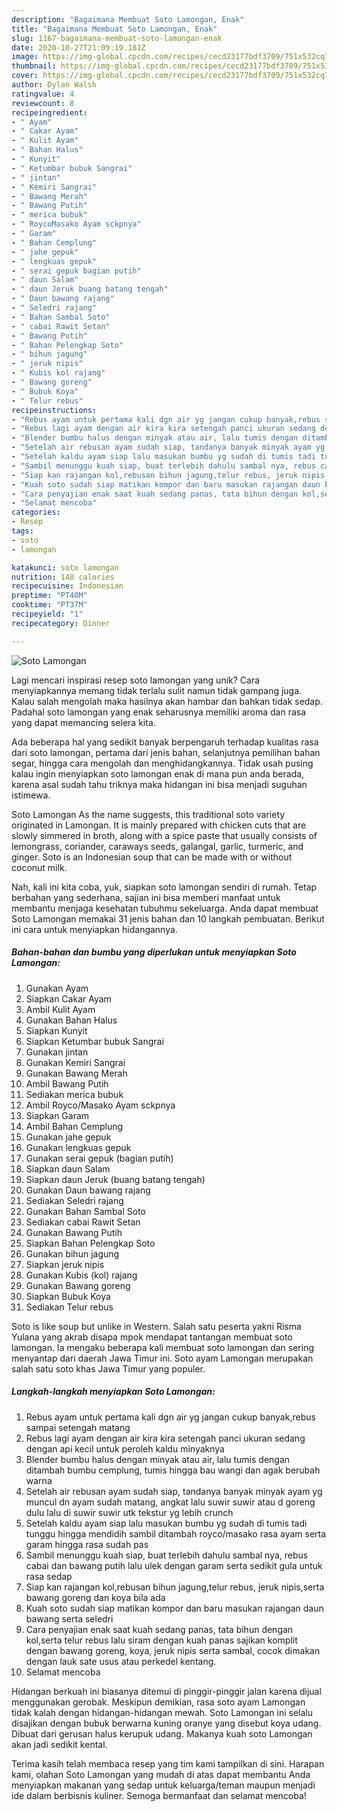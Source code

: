 ```yaml
---
description: "Bagaimana Membuat Soto Lamongan, Enak"
title: "Bagaimana Membuat Soto Lamongan, Enak"
slug: 1167-bagaimana-membuat-soto-lamongan-enak
date: 2020-10-27T21:09:19.181Z
image: https://img-global.cpcdn.com/recipes/cecd23177bdf3709/751x532cq70/soto-lamongan-foto-resep-utama.jpg
thumbnail: https://img-global.cpcdn.com/recipes/cecd23177bdf3709/751x532cq70/soto-lamongan-foto-resep-utama.jpg
cover: https://img-global.cpcdn.com/recipes/cecd23177bdf3709/751x532cq70/soto-lamongan-foto-resep-utama.jpg
author: Dylan Walsh
ratingvalue: 4
reviewcount: 8
recipeingredient:
- " Ayam"
- " Cakar Ayam"
- " Kulit Ayam"
- " Bahan Halus"
- " Kunyit"
- " Ketumbar bubuk Sangrai"
- " jintan"
- " Kemiri Sangrai"
- " Bawang Merah"
- " Bawang Putih"
- " merica bubuk"
- " RoycoMasako Ayam sckpnya"
- " Garam"
- " Bahan Cemplung"
- " jahe gepuk"
- " lengkuas gepuk"
- " serai gepuk bagian putih"
- " daun Salam"
- " daun Jeruk buang batang tengah"
- " Daun bawang rajang"
- " Seledri rajang"
- " Bahan Sambal Soto"
- " cabai Rawit Setan"
- " Bawang Putih"
- " Bahan Pelengkap Soto"
- " bihun jagung"
- " jeruk nipis"
- " Kubis kol rajang"
- " Bawang goreng"
- " Bubuk Koya"
- " Telur rebus"
recipeinstructions:
- "Rebus ayam untuk pertama kali dgn air yg jangan cukup banyak,rebus sampai setengah matang"
- "Rebus lagi ayam dengan air kira kira setengah panci ukuran sedang dengan api kecil untuk peroleh kaldu minyaknya"
- "Blender bumbu halus dengan minyak atau air, lalu tumis dengan ditambah bumbu cemplung, tumis hingga bau wangi dan agak berubah warna"
- "Setelah air rebusan ayam sudah siap, tandanya banyak minyak ayam yg muncul dn ayam sudah matang, angkat lalu suwir suwir atau d goreng dulu lalu di suwir suwir utk tekstur yg lebih crunch"
- "Setelah kaldu ayam siap lalu masukan bumbu yg sudah di tumis tadi tunggu hingga mendidih sambil ditambah royco/masako rasa ayam serta garam hingga rasa sudah pas"
- "Sambil menunggu kuah siap, buat terlebih dahulu sambal nya, rebus cabai dan bawang putih lalu ulek dengan garam serta sedikit gula untuk rasa sedap"
- "Siap kan rajangan kol,rebusan bihun jagung,telur rebus, jeruk nipis,serta bawang goreng dan koya bila ada"
- "Kuah soto sudah siap matikan kompor dan baru masukan rajangan daun bawang serta seledri"
- "Cara penyajian enak saat kuah sedang panas, tata bihun dengan kol,serta telur rebus lalu siram dengan kuah panas sajikan komplit dengan bawang goreng, koya, jeruk nipis serta sambal, cocok dimakan dengan lauk sate usus atau perkedel kentang."
- "Selamat mencoba"
categories:
- Resep
tags:
- soto
- lamongan

katakunci: soto lamongan 
nutrition: 148 calories
recipecuisine: Indonesian
preptime: "PT40M"
cooktime: "PT37M"
recipeyield: "1"
recipecategory: Dinner

---
```



![Soto Lamongan](https://img-global.cpcdn.com/recipes/cecd23177bdf3709/751x532cq70/soto-lamongan-foto-resep-utama.jpg)

Lagi mencari inspirasi resep soto lamongan yang unik? Cara menyiapkannya memang tidak terlalu sulit namun tidak gampang juga. Kalau salah mengolah maka hasilnya akan hambar dan bahkan tidak sedap. Padahal soto lamongan yang enak seharusnya memiliki aroma dan rasa yang dapat memancing selera kita.

Ada beberapa hal yang sedikit banyak berpengaruh terhadap kualitas rasa dari soto lamongan, pertama dari jenis bahan, selanjutnya pemilihan bahan segar, hingga cara mengolah dan menghidangkannya. Tidak usah pusing kalau ingin menyiapkan soto lamongan enak di mana pun anda berada, karena asal sudah tahu triknya maka hidangan ini bisa menjadi suguhan istimewa.

Soto Lamongan As the name suggests, this traditional soto variety originated in Lamongan. It is mainly prepared with chicken cuts that are slowly simmered in broth, along with a spice paste that usually consists of lemongrass, coriander, caraways seeds, galangal, garlic, turmeric, and ginger. Soto is an Indonesian soup that can be made with or without coconut milk.


Nah, kali ini kita coba, yuk, siapkan soto lamongan sendiri di rumah. Tetap berbahan yang sederhana, sajian ini bisa memberi manfaat untuk membantu menjaga kesehatan tubuhmu sekeluarga. Anda dapat membuat Soto Lamongan memakai 31 jenis bahan dan 10 langkah pembuatan. Berikut ini cara untuk menyiapkan hidangannya.

<!--inarticleads1-->

##### Bahan-bahan dan bumbu yang diperlukan untuk menyiapkan Soto Lamongan:

1. Gunakan  Ayam
1. Siapkan  Cakar Ayam
1. Ambil  Kulit Ayam
1. Gunakan  Bahan Halus
1. Siapkan  Kunyit
1. Siapkan  Ketumbar bubuk Sangrai
1. Gunakan  jintan
1. Gunakan  Kemiri Sangrai
1. Gunakan  Bawang Merah
1. Ambil  Bawang Putih
1. Sediakan  merica bubuk
1. Ambil  Royco/Masako Ayam sckpnya
1. Siapkan  Garam
1. Ambil  Bahan Cemplung
1. Gunakan  jahe gepuk
1. Gunakan  lengkuas gepuk
1. Gunakan  serai gepuk (bagian putih)
1. Siapkan  daun Salam
1. Siapkan  daun Jeruk (buang batang tengah)
1. Gunakan  Daun bawang rajang
1. Sediakan  Seledri rajang
1. Gunakan  Bahan Sambal Soto
1. Sediakan  cabai Rawit Setan
1. Gunakan  Bawang Putih
1. Siapkan  Bahan Pelengkap Soto
1. Gunakan  bihun jagung
1. Siapkan  jeruk nipis
1. Gunakan  Kubis (kol) rajang
1. Gunakan  Bawang goreng
1. Siapkan  Bubuk Koya
1. Sediakan  Telur rebus


Soto is like soup but unlike in Western. Salah satu peserta yakni Risma Yulana yang akrab disapa mpok mendapat tantangan membuat soto lamongan. Ia mengaku beberapa kali membuat soto lamongan dan sering menyantap dari daerah Jawa Timur ini. Soto ayam Lamongan merupakan salah satu soto khas Jawa Timur yang populer. 

<!--inarticleads2-->

##### Langkah-langkah menyiapkan Soto Lamongan:

1. Rebus ayam untuk pertama kali dgn air yg jangan cukup banyak,rebus sampai setengah matang
1. Rebus lagi ayam dengan air kira kira setengah panci ukuran sedang dengan api kecil untuk peroleh kaldu minyaknya
1. Blender bumbu halus dengan minyak atau air, lalu tumis dengan ditambah bumbu cemplung, tumis hingga bau wangi dan agak berubah warna
1. Setelah air rebusan ayam sudah siap, tandanya banyak minyak ayam yg muncul dn ayam sudah matang, angkat lalu suwir suwir atau d goreng dulu lalu di suwir suwir utk tekstur yg lebih crunch
1. Setelah kaldu ayam siap lalu masukan bumbu yg sudah di tumis tadi tunggu hingga mendidih sambil ditambah royco/masako rasa ayam serta garam hingga rasa sudah pas
1. Sambil menunggu kuah siap, buat terlebih dahulu sambal nya, rebus cabai dan bawang putih lalu ulek dengan garam serta sedikit gula untuk rasa sedap
1. Siap kan rajangan kol,rebusan bihun jagung,telur rebus, jeruk nipis,serta bawang goreng dan koya bila ada
1. Kuah soto sudah siap matikan kompor dan baru masukan rajangan daun bawang serta seledri
1. Cara penyajian enak saat kuah sedang panas, tata bihun dengan kol,serta telur rebus lalu siram dengan kuah panas sajikan komplit dengan bawang goreng, koya, jeruk nipis serta sambal, cocok dimakan dengan lauk sate usus atau perkedel kentang.
1. Selamat mencoba


Hidangan berkuah ini biasanya ditemui di pinggir-pinggir jalan karena dijual menggunakan gerobak. Meskipun demikian, rasa soto ayam Lamongan tidak kalah dengan hidangan-hidangan mewah. Soto Lamongan ini selalu disajikan dengan bubuk berwarna kuning oranye yang disebut koya udang. Dibuat dari gerusan halus kerupuk udang. Makanya kuah soto Lamongan akan jadi sedikit kental. 

Terima kasih telah membaca resep yang tim kami tampilkan di sini. Harapan kami, olahan Soto Lamongan yang mudah di atas dapat membantu Anda menyiapkan makanan yang sedap untuk keluarga/teman maupun menjadi ide dalam berbisnis kuliner. Semoga bermanfaat dan selamat mencoba!
